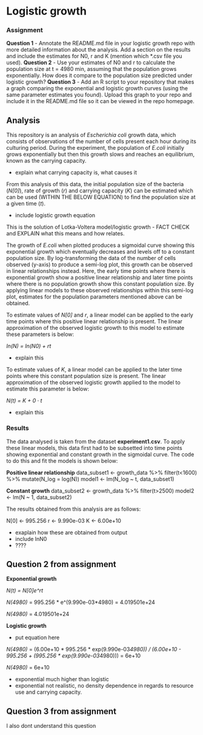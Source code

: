 # Logistic growth

### Assignment
**Question 1** - Annotate the README.md file in your logistic growth repo with more detailed information about the analysis. Add a section on the results and include the estimates for N0, r and K (mention which *.csv file you used).
**Question 2** - Use your estimates of N0 and r to calculate the population size at t = 4980 min, assuming that the population grows exponentially. How does it compare to the population size predicted under logistic growth?
**Question 3** - Add an R script to your repository that makes a graph comparing the exponential and logistic growth curves (using the same parameter estimates you found). Upload this graph to your repo and include it in the README.md file so it can be viewed in the repo homepage.


## Analysis 
This repository is an analysis of  *Escherichia coli* growth data, which consists of observations of the number of cells present each hour during its culturing period. During the experiment, the population of *E.coli* initially grows exponentially but then this growth slows and reaches an equilibrium, known as the carrying capacity. 

- explain what carrying capacity is, what causes it  

From this analysis of this data, the initial population size of the bacteria (*N[0]*), rate of growth (*r*) and carrying capacity (*K*) can be estimated which can be used (WITHIN THE BELOW EQUATION) to find the population size at a given time (*t*).

- include logistic growth equation

This is the solution of Lotka-Voltera model/logistic growth - FACT CHECK and EXPLAIN what this means and how relates. 

The growth of *E.coli* when plotted produces a sigmoidal curve showing this exponential growth which eventually decreases and levels off to a constant population size. By log-transforming the data of the number of cells observed (y-axis) to produce a semi-log plot, this growth can be observed in linear relationships instead. Here, the early time points where there is exponential growth show a positive linear relationship and later time points where there is no population growth show this constant population size. By applying linear models to these observed relationships within this semi-log plot, estimates for the population parameters mentioned above can be obtained. 

To estimate values of *N[0]* and *r*, a linear model can be applied to the early time points where this positive linear relationship is present. The linear approximation of the observed logistic growth to this model to estimate these parameters is below:

*ln(N) = ln(N0) + rt*

- explain this

To estimate values of *K*, a linear model can be applied to the later time points where this constant population size is present. The linear approximation of the observed logistic growth applied to the model to estimate this parameter is below:

*N(t) = K + 0 · t*

- explain this



### Results

The data analysed is taken from the dataset **experiment1.csv**. To apply these linear models, this data first had to be subsetted into time points showing exponential and constant growth in the sigmoidal curve. The code to do this and fit the models is shown below:

**Positive linear relationship**
data_subset1 <- growth_data %>% filter(t<1600) %>% mutate(N_log = log(N))
model1 <- lm(N_log ~ t, data_subset1)

**Constant growth**
data_subset2 <- growth_data %>% filter(t>2500)
model2 <- lm(N ~ 1, data_subset2)


The results obtained from this analysis are as follows:

N[0] <- 995.256
r <- 9.990e-03
K <- 6.00e+10

- exaplain how these are obtained from output
- include lnN0
- ????


## Question 2 from assignment 

**Exponential growth**

*N(t) = N[0]e^rt*

*N(4980)* = 995.256 * e^(9.990e-03*4980) = 4.019501e+24

*N(4980)* = 4.019501e+24

**Logistic growth**

- put equation here

*N(4980)* = (6.00e+10 * 995.256 * exp(9.990e-03*4980)) / 
            (6.00e+10 - 995.256 + (995.256 * exp(9.990e-03*4980))) = 6e+10

*N(4980)* = 6e+10


- exponential much higher than logistic
- exponential not realistic, no density dependence in regards to resource use and carrying capacity. 


## Question 3 from assignment 

I also dont understand this question 




